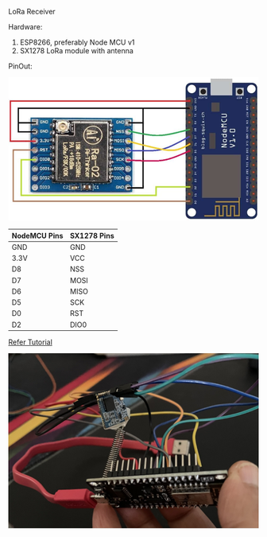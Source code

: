 LoRa Receiver

Hardware:

1. ESP8266, preferably Node MCU v1
2. SX1278 LoRa module with antenna

PinOut:

![alt text](resources/image.png)

| NodeMCU Pins | SX1278 Pins |
| -------------- | ------------- |
| GND          | GND         |
| 3.3V         | VCC         |
| D8           | NSS         |
| D7           | MOSI        |
| D6           | MISO        |
| D5           | SCK         |
| D0           | RST         |
| D2           | DIO0        |

[Refer Tutorial](https://how2electronics.com/lora-sx1278-esp8266-transmitter-receiver/https:/)

![alt text](resources/IMG_8244.jpg)
